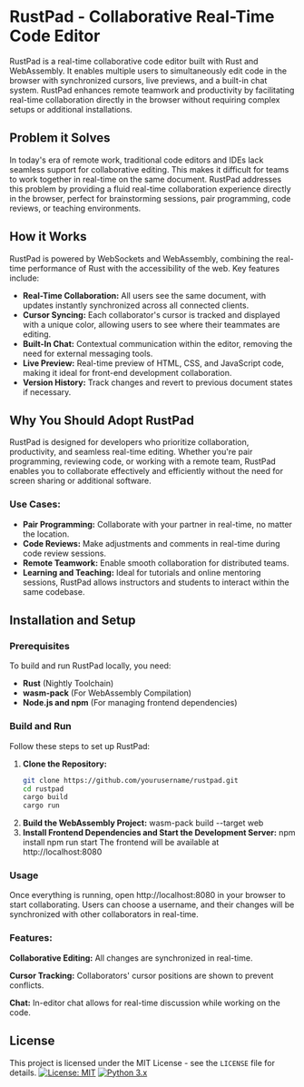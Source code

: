 # RustPad - Collaborative Real-Time Code Editor

RustPad is a real-time collaborative code editor built with Rust and WebAssembly. It enables multiple users to simultaneously edit code in the browser with synchronized cursors, live previews, and a built-in chat system. RustPad enhances remote teamwork and productivity by facilitating real-time collaboration directly in the browser without requiring complex setups or additional installations.

## Problem it Solves

In today's era of remote work, traditional code editors and IDEs lack seamless support for collaborative editing. This makes it difficult for teams to work together in real-time on the same document. RustPad addresses this problem by providing a fluid real-time collaboration experience directly in the browser, perfect for brainstorming sessions, pair programming, code reviews, or teaching environments.

## How it Works

RustPad is powered by WebSockets and WebAssembly, combining the real-time performance of Rust with the accessibility of the web. Key features include:

- **Real-Time Collaboration:** All users see the same document, with updates instantly synchronized across all connected clients.
- **Cursor Syncing:** Each collaborator's cursor is tracked and displayed with a unique color, allowing users to see where their teammates are editing.
- **Built-In Chat:** Contextual communication within the editor, removing the need for external messaging tools.
- **Live Preview:** Real-time preview of HTML, CSS, and JavaScript code, making it ideal for front-end development collaboration.
- **Version History:** Track changes and revert to previous document states if necessary.


## Why You Should Adopt RustPad

RustPad is designed for developers who prioritize collaboration, productivity, and seamless real-time editing. Whether you're pair programming, reviewing code, or working with a remote team, RustPad enables you to collaborate effectively and efficiently without the need for screen sharing or additional software.

### Use Cases:
- **Pair Programming:** Collaborate with your partner in real-time, no matter the location.
- **Code Reviews:** Make adjustments and comments in real-time during code review sessions.
- **Remote Teamwork:** Enable smooth collaboration for distributed teams.
- **Learning and Teaching:** Ideal for tutorials and online mentoring sessions, RustPad allows instructors and students to interact within the same codebase.

## Installation and Setup

### Prerequisites

To build and run RustPad locally, you need:
- **Rust** (Nightly Toolchain)
- **wasm-pack** (For WebAssembly Compilation)
- **Node.js and npm** (For managing frontend dependencies)

### Build and Run

Follow these steps to set up RustPad:

1. **Clone the Repository:**
   ```bash
   git clone https://github.com/yourusername/rustpad.git
   cd rustpad
   cargo build
   cargo run
2. **Build the WebAssembly Project:**
    wasm-pack build --target web
3. **Install Frontend Dependencies and Start the Development Server:**
   npm install
   npm run start
   The frontend will be available at http://localhost:8080

### Usage
Once everything is running, open http://localhost:8080 in your browser to start collaborating. Users can choose a username, and their changes will be synchronized with other collaborators in real-time.

### Features:

**Collaborative Editing:** All changes are synchronized in real-time.

**Cursor Tracking:** Collaborators' cursor positions are shown to prevent conflicts.

**Chat:** In-editor chat allows for real-time discussion while working on the code.

## License
This project is licensed under the MIT License - see the `LICENSE` file for details.
[![License: MIT](https://img.shields.io/badge/License-MIT-yellow.svg)](https://opensource.org/licenses/MIT)
[![Python 3.x](https://img.shields.io/badge/python-3.x-blue.svg)](https://www.python.org/downloads/)

